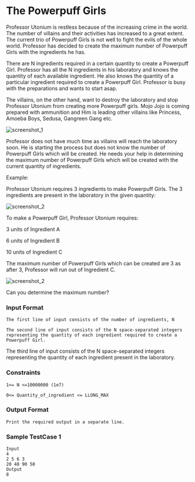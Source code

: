 # The Powerpuff Girls
Professor Utonium is restless because of the increasing crime in the world. The number of villains and their activities has increased to a great extent. The current trio of Powerpuff Girls is not well to fight the evils of the whole world. Professor has decided to create the maximum number of Powerpuff Girls with the ingredients he has.



There are N ingredients required in a certain quantity to create a Powerpuff Girl. Professor has all the N ingredients in his laboratory and knows the quantity of each available ingredient. He also knows the quantity of a particular ingredient required to create a Powerpuff Girl. Professor is busy with the preparations and wants to start asap.



The villains, on the other hand, want to destroy the laboratory and stop Professor Utonium from creating more Powerpuff girls. Mojo Jojo is coming prepared with ammunition and Him is leading other villains like Princess, Amoeba Boys, Sedusa, Gangreen Gang etc.

![screenshot_1](https://lh3.googleusercontent.com/kiUzCLx4UicFK7yqbhJY8F0Go86ocx_Sk_UAYgYBfK_Y6SYoAHG3rJwl8rjlz58QklbgwrnFLXk5HnkC1hB4sNX1dr1YHsnYjPOCAfEq8SNBwrwGZBqE3vlrWCjpIkqGHNXwqDE)

Professor does not have much time as villains will reach the laboratory soon. He is starting the process but does not know the number of Powerpuff Girls which will be created. He needs your help in determining the maximum number of Powerpuff Girls which will be created with the current quantity of ingredients. 



Example:

Professor Utonium requires 3 ingredients to make Powerpuff Girls. The 3 ingredients are present in the laboratory in the given quantity:

![screenshot_2](https://lh3.googleusercontent.com/kyy8eu0IKngI7xdxoUJPSejdNaY-5nczNM8Akf-YEyHHvR6Uk0_6iJQks4NBhHLblgjJbnOGpVCDqICCn8-mjlMA_OvP7WXGDdVQcWYqd_ESXNUrwlP609AxStCLcMYDr4ry6OA)

To make a Powerpuff Girl, Professor Utonium requires:

3 units of Ingredient A

6 units of Ingredient B

10 units of Ingredient C



The maximum number of Powerpuff Girls which can be created are 3 as after 3, Professor will run out of Ingredient C.

![screenshot_2](https://lh3.googleusercontent.com/AZ3CL4F9-JNT3z4BxVNr_MSeF962ZMgGVZZ4_jrco2xaZnpswEzDa7f6KZQ4CoLaKeq70ccTYbyKGzsGIeWSl_CU1_7D7gR9viVPs3_fVocYuXKUgLtIPcsoqwLjy1blPherA1o)

Can you determine the maximum number?



### Input Format
	The first line of input consists of the number of ingredients, N

	The second line of input consists of the N space-separated integers representing the quantity of each ingredient required to create a Powerpuff Girl.


The third line of input consists of the N space-separated integers representing the quantity of each ingredient present in the laboratory.



### Constraints
	1<= N <=10000000 (1e7)

	0<= Quantity_of_ingredient <= LLONG_MAX 



### Output Format
	Print the required output in a separate line.

### Sample TestCase 1
	Input
	4
	2 5 6 3 
	20 40 90 50 
	Output
	8
